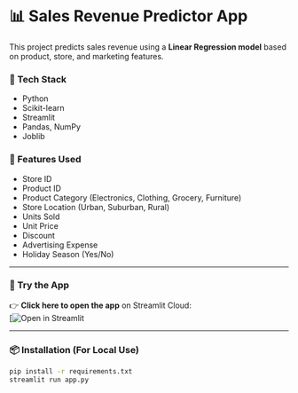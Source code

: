 # 📊 Sales Revenue Predictor App

This project predicts sales revenue using a **Linear Regression model** based on product, store, and marketing features.

### 🔧 Tech Stack
- Python
- Scikit-learn
- Streamlit
- Pandas, NumPy
- Joblib

### 📁 Features Used
- Store ID
- Product ID
- Product Category (Electronics, Clothing, Grocery, Furniture)
- Store Location (Urban, Suburban, Rural)
- Units Sold
- Unit Price
- Discount
- Advertising Expense
- Holiday Season (Yes/No)

---

### 🚀 Try the App

👉 **Click here to open the app** on Streamlit Cloud:  
[![Open in Streamlit](https://sales-revenue-predictor-gyuskitc9actqfv8cyfyuq.streamlit.app/)

---

### 📦 Installation (For Local Use)

```bash
pip install -r requirements.txt
streamlit run app.py
